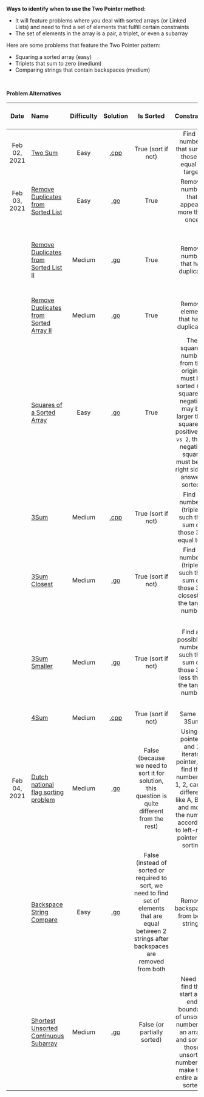 **Ways to identify when to use the Two Pointer method:**

- It will feature problems where you deal with sorted arrays (or Linked Lists) and need to find a set of elements that fulfill certain constraints
- The set of elements in the array is a pair, a triplet, or even a subarray

Here are some problems that feature the Two Pointer pattern:
- Squaring a sorted array (easy)
- Triplets that sum to zero (medium)
- Comparing strings that contain backspaces (medium)

<br/>

**Problem Alternatives**

| Date | Name | Difficulty | Solution | Is Sorted | Constraints | Type of elements to find |
|:----:|:-----|:----------:|:--------:|:---------:|:-----------:|:------------------------:|
| Feb 02, 2021 | [Two Sum](https://leetcode.com/problems/two-sum/) | Easy | [.cpp](https://github.com/the-robot/coding-challenges/blob/master/leet-code/educative.io/02-two-pointers/two-sum.cpp) | True (sort if not) | Find 2 numbers that sum of those is equal to target | 2 numbers from an array |
| Feb 03, 2021 | [Remove Duplicates from Sorted List](https://leetcode.com/problems/remove-duplicates-from-sorted-list/) | Easy | [.go](https://github.com/the-robot/coding-challenges/blob/master/leet-code/educative.io/02-two-pointers/remove-duplicates-from-sorted-list.go) | True | Remove number that appears more than once | Subarray that has no duplicate |
| | [Remove Duplicates from Sorted List II](https://leetcode.com/problems/remove-duplicates-from-sorted-list-ii/) | Medium | [.go](https://github.com/the-robot/coding-challenges/blob/master/leet-code/educative.io/02-two-pointers/remove-duplicates-from-sorted-list-ii.go) | True | Remove number that has duplicate | Subarray that contains only numbers that have no duplicate in original array |
| | [Remove Duplicates from Sorted Array II](https://leetcode.com/problems/remove-duplicates-from-sorted-array-ii) | Medium | [.go](https://github.com/the-robot/coding-challenges/blob/master/leet-code/educative.io/02-two-pointers/remove-duplicates-from-sorted-array-ii.go) | True | Remove element that have duplicates | Subset (length of subset) |
| | [Squares of a Sorted Array](https://leetcode.com/problems/squares-of-a-sorted-array/) | Easy | [.go](https://github.com/the-robot/coding-challenges/blob/master/leet-code/educative.io/02-two-pointers/squares-of-a-sorted-array.go) | True | The squared number from the original must be sorted (the square of negative may be larger than square of positive `-16 vs 2`, those negative square must be on right side in answer, sorted) | Sorted array of squared number |
| | [3Sum](https://leetcode.com/problems/3sum/) | Medium | [.cpp](https://github.com/the-robot/coding-challenges/blob/master/leet-code/educative.io/02-two-pointers/3sum.cpp) | True (sort if not) | Find 3 numbers (triplet) such that sum of those 3 is equal to 0 | 3 numbers, triplet |
| | [3Sum Closest](https://leetcode.com/problems/3sum-closest/) | Medium | [.go](https://github.com/the-robot/coding-challenges/blob/master/leet-code/educative.io/02-two-pointers/3sum-closest.go) | True (sort if not) | Find 3 numbers (triplet) such that sum of those 3 is closest to the target number | 3 numbers, triplet |
| | [3Sum Smaller](https://www.lintcode.com/problem/3sum-smaller/description) | Medium | [.go](https://github.com/the-robot/coding-challenges/blob/master/leet-code/educative.io/02-two-pointers/3sum-smaller.go) | True (sort if not) | Find all possible 3 numbers such that sum of those 3 is less than the target number | Total count of how many triplets that can fulfill the constraints (aka all possible subsets from an array |
| | [4Sum](https://leetcode.com/problems/4sum/) | Medium | [.cpp](https://github.com/the-robot/coding-challenges/blob/master/leet-code/educative.io/02-two-pointers/4sum.cpp) |  True (sort if not) | Same as 3Sum | 4 numbers, quardruplets |
| Feb 04, 2021 | [Dutch national flag sorting problem](https://coderbyte.com/algorithm/dutch-national-flag-sorting-problem) | Medium | [.go](https://github.com/the-robot/coding-challenges/blob/master/leet-code/educative.io/02-two-pointers/dutch-national-flag-sorting-problem.go) | False (because we need to sort it for solution, this question is quite different from the rest) | Using 2 pointers and 1 iterator pointer, we find the number (0, 1, 2, can be different like A, B, C) and move the number according to left-right pointer for sorting | Sorted array |
| | [Backspace String Compare](https://leetcode.com/problems/backspace-string-compare/) | Easy | [.go](https://github.com/the-robot/coding-challenges/blob/master/leet-code/educative.io/02-two-pointers/backspace-string-compare.go) | False (instead of sorted or required to sort, we need to find set of elements that are equal between 2 strings after backspaces are removed from both | Remove backspaces from both strings | Return true if two strings are equal after backspaces removed or false if not the same |
| | [Shortest Unsorted Continuous Subarray](https://leetcode.com/problems/shortest-unsorted-continuous-subarray/) | Medium | [.go](https://github.com/the-robot/coding-challenges/blob/master/leet-code/educative.io/02-two-pointers/shortest-unsorted-continuous-subarray.go) | False (or partially sorted) | Need to find the start and end boundary of unsorted numbers in an array, and sorting those unsorted number will make the entire array sorted | Find a set of element (start and end boundary, length of that subset) that sorting that subset will sort the entire array |
